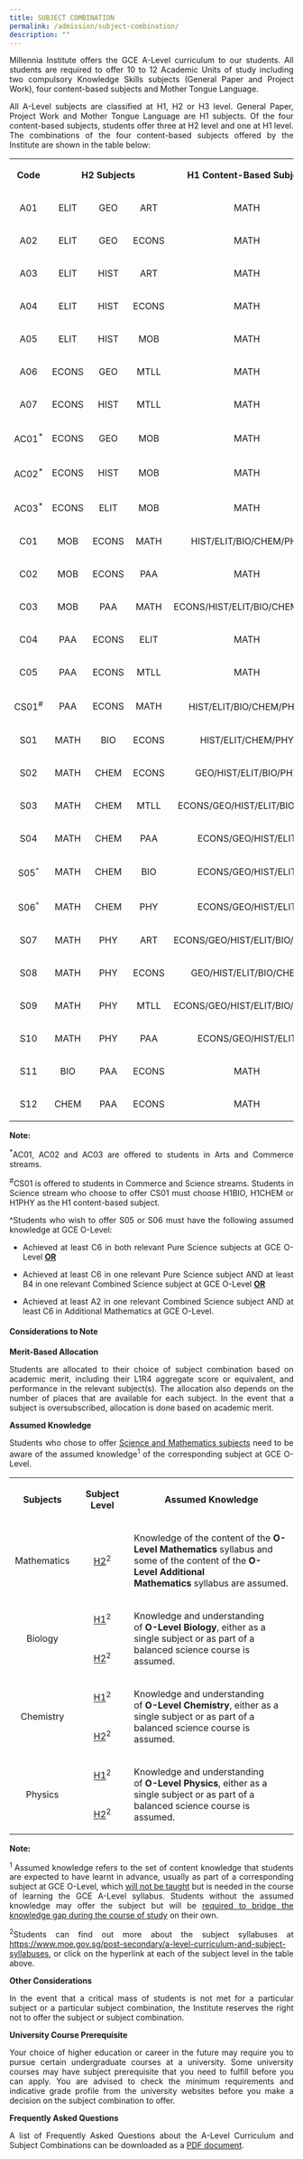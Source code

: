 ```yaml
---
title: SUBJECT COMBINATION
permalink: /admission/subject-combination/
description: ""
---
```

<p style="text-align:justify;">Millennia Institute offers the GCE A-Level curriculum to our students. All students are required to offer 10 to 12 Academic Units of study including two compulsory Knowledge Skills subjects (General Paper and Project Work), four content-based subjects and Mother Tongue Language.</p>
<p style="text-align:justify;">All A-Level subjects are classified at H1, H2 or H3 level. General Paper, Project Work and Mother Tongue Language are H1 subjects. Of the four content-based subjects, students offer three at H2 level and one at H1 level. The combinations of the four content-based subjects offered by the Institute are shown in the table below:</p>
<table>
<tbody>
<tr>
<td style="text-align: center;" width="60">
<p><strong>Code</strong></p>
</td>
<td style="text-align: center;" colspan="3" width="251">
<p><strong>H2 Subjects</strong></p>
</td>
<td style="text-align: center;" width="318">
<p><strong>H1 Content-Based Subject</strong></p>
</td>
</tr>
<tr>
<td style="text-align: center;" width="60">
<p>A01</p>
</td>
<td style="text-align: center;" width="84">
<p>ELIT</p>
</td>
<td style="text-align: center;" width="84">
<p>GEO</p>
</td>
<td style="text-align: center;" width="84">
<p>ART</p>
</td>
<td style="text-align: center;" width="318">
<p>MATH</p>
</td>
</tr>
<tr>
<td style="text-align: center;" width="60">
<p>A02</p>
</td>
<td style="text-align: center;" width="84">
<p>ELIT</p>
</td>
<td style="text-align: center;" width="84">
<p>GEO</p>
</td>
<td style="text-align: center;" width="84">
<p>ECONS</p>
</td>
<td style="text-align: center;" width="318">
<p>MATH</p>
</td>
</tr>
<tr>
<td style="text-align: center;" width="60">
<p>A03</p>
</td>
<td style="text-align: center;" width="84">
<p>ELIT</p>
</td>
<td style="text-align: center;" width="84">
<p>HIST</p>
</td>
<td style="text-align: center;" width="84">
<p>ART</p>
</td>
<td style="text-align: center;" width="318">
<p>MATH</p>
</td>
</tr>
<tr>
<td style="text-align: center;" width="60">
<p>A04</p>
</td>
<td style="text-align: center;" width="84">
<p>ELIT</p>
</td>
<td style="text-align: center;" width="84">
<p>HIST</p>
</td>
<td style="text-align: center;" width="84">
<p>ECONS</p>
</td>
<td style="text-align: center;" width="318">
<p>MATH</p>
</td>
</tr>
<tr>
<td style="text-align: center;" width="60">
<p>A05</p>
</td>
<td style="text-align: center;" width="84">
<p>ELIT</p>
</td>
<td style="text-align: center;" width="84">
<p>HIST</p>
</td>
<td style="text-align: center;" width="84">
<p>MOB</p>
</td>
<td style="text-align: center;" width="318">
<p>MATH</p>
</td>
</tr>
<tr>
<td style="text-align: center;" width="60">
<p>A06</p>
</td>
<td style="text-align: center;" width="84">
<p>ECONS</p>
</td>
<td style="text-align: center;" width="84">
<p>GEO</p>
</td>
<td style="text-align: center;" width="84">
<p>MTLL</p>
</td>
<td style="text-align: center;" width="318">
<p>MATH</p>
</td>
</tr>
<tr>
<td style="text-align: center;" width="60">
<p>A07</p>
</td>
<td style="text-align: center;" width="84">
<p>ECONS</p>
</td>
<td style="text-align: center;" width="84">
<p>HIST</p>
</td>
<td style="text-align: center;" width="84">
<p>MTLL</p>
</td>
<td style="text-align: center;" width="318">
<p>MATH</p>
</td>
</tr>
<tr>
<td style="text-align: center;" width="60">
<p>AC01<sup>*</sup></p>
</td>
<td style="text-align: center;" width="84">
<p>ECONS</p>
</td>
<td style="text-align: center;" width="84">
<p>GEO</p>
</td>
<td style="text-align: center;" width="84">
<p>MOB</p>
</td>
<td style="text-align: center;" width="318">
<p>MATH</p>
</td>
</tr>
<tr>
<td style="text-align: center;" width="60">
<p>AC02<sup>*</sup></p>
</td>
<td style="text-align: center;" width="84">
<p>ECONS</p>
</td>
<td style="text-align: center;" width="84">
<p>HIST</p>
</td>
<td style="text-align: center;" width="84">
<p>MOB</p>
</td>
<td style="text-align: center;" width="318">
<p>MATH</p>
</td>
</tr>
<tr>
<td style="text-align: center;" width="60">
<p>AC03<sup>*</sup></p>
</td>
<td style="text-align: center;" width="84">
<p>ECONS</p>
</td>
<td style="text-align: center;" width="84">
<p>ELIT</p>
</td>
<td style="text-align: center;" width="84">
<p>MOB</p>
</td>
<td style="text-align: center;" width="318">
<p>MATH</p>
</td>
</tr>
<tr>
<td style="text-align: center;" width="60">
<p>C01</p>
</td>
<td style="text-align: center;" width="84">
<p>MOB</p>
</td>
<td style="text-align: center;" width="84">
<p>ECONS</p>
</td>
<td style="text-align: center;" width="84">
<p>MATH</p>
</td>
<td style="text-align: center;" width="318">
<p>HIST/ELIT/BIO/CHEM/PHY</p>
</td>
</tr>
<tr>
<td style="text-align: center;" width="60">
<p>C02</p>
</td>
<td style="text-align: center;" width="84">
<p>MOB</p>
</td>
<td style="text-align: center;" width="84">
<p>ECONS</p>
</td>
<td style="text-align: center;" width="84">
<p>PAA</p>
</td>
<td style="text-align: center;" width="318">
<p>MATH</p>
</td>
</tr>
<tr>
<td style="text-align: center;" width="60">
<p>C03</p>
</td>
<td style="text-align: center;" width="84">
<p>MOB</p>
</td>
<td style="text-align: center;" width="84">
<p>PAA</p>
</td>
<td style="text-align: center;" width="84">
<p>MATH</p>
</td>
<td style="text-align: center;" width="318">
<p>ECONS/HIST/ELIT/BIO/CHEM/PHY</p>
</td>
</tr>
<tr>
<td style="text-align: center;" width="60">
<p>C04</p>
</td>
<td style="text-align: center;" width="84">
<p>PAA</p>
</td>
<td style="text-align: center;" width="84">
<p>ECONS</p>
</td>
<td style="text-align: center;" width="84">
<p>ELIT</p>
</td>
<td style="text-align: center;" width="318">
<p>MATH</p>
</td>
</tr>
<tr>
<td style="text-align: center;" width="60">
<p>C05</p>
</td>
<td style="text-align: center;" width="84">
<p>PAA</p>
</td>
<td style="text-align: center;" width="84">
<p>ECONS</p>
</td>
<td style="text-align: center;" width="84">
<p>MTLL</p>
</td>
<td style="text-align: center;" width="318">
<p>MATH</p>
</td>
</tr>
<tr>
<td style="text-align: center;" width="60">
<p>CS01<sup>#</sup></p>
</td>
<td style="text-align: center;" width="84">
<p>PAA</p>
</td>
<td style="text-align: center;" width="84">
<p>ECONS</p>
</td>
<td style="text-align: center;" width="84">
<p>MATH</p>
</td>
<td style="text-align: center;" width="318">
<p>HIST/ELIT/BIO/CHEM/PHY<sup>#</sup></p>
</td>
</tr>
<tr>
<td style="text-align: center;" width="60">
<p>S01</p>
</td>
<td style="text-align: center;" width="84">
<p>MATH</p>
</td>
<td style="text-align: center;" width="84">
<p>BIO</p>
</td>
<td style="text-align: center;" width="84">
<p>ECONS</p>
</td>
<td style="text-align: center;" width="318">
<p>HIST/ELIT/CHEM/PHY</p>
</td>
</tr>
<tr>
<td style="text-align: center;" width="60">
<p>S02</p>
</td>
<td style="text-align: center;" width="84">
<p>MATH</p>
</td>
<td style="text-align: center;" width="84">
<p>CHEM</p>
</td>
<td style="text-align: center;" width="84">
<p>ECONS</p>
</td>
<td style="text-align: center;" width="318">
<p>GEO/HIST/ELIT/BIO/PHY</p>
</td>
</tr>
<tr>
<td style="text-align: center;" width="60">
<p>S03</p>
</td>
<td style="text-align: center;" width="84">
<p>MATH</p>
</td>
<td style="text-align: center;" width="84">
<p>CHEM</p>
</td>
<td style="text-align: center;" width="84">
<p>MTLL</p>
</td>
<td style="text-align: center;" width="318">
<p>ECONS/GEO/HIST/ELIT/BIO/PHY</p>
</td>
</tr>
<tr>
<td style="text-align: center;" width="60">
<p>S04</p>
</td>
<td style="text-align: center;" width="84">
<p>MATH</p>
</td>
<td style="text-align: center;" width="84">
<p>CHEM</p>
</td>
<td style="text-align: center;" width="84">
<p>PAA</p>
</td>
<td style="text-align: center;" width="318">
<p>ECONS/GEO/HIST/ELIT</p>
</td>
</tr>
<tr>
<td style="text-align: center;" width="60">
<p>S05<sup>^</sup></p>
</td>
<td style="text-align: center;" width="84">
<p>MATH</p>
</td>
<td style="text-align: center;" width="84">
<p>CHEM</p>
</td>
<td style="text-align: center;" width="84">
<p>BIO</p>
</td>
<td style="text-align: center;" width="318">
<p>ECONS/GEO/HIST/ELIT</p>
</td>
</tr>
<tr>
<td style="text-align: center;" width="60">
<p>S06<sup>^</sup></p>
</td>
<td style="text-align: center;" width="84">
<p>MATH</p>
</td>
<td style="text-align: center;" width="84">
<p>CHEM</p>
</td>
<td style="text-align: center;" width="84">
<p>PHY</p>
</td>
<td style="text-align: center;" width="318">
<p>ECONS/GEO/HIST/ELIT</p>
</td>
</tr>
<tr>
<td style="text-align: center;" width="60">
<p>S07</p>
</td>
<td style="text-align: center;" width="84">
<p>MATH</p>
</td>
<td style="text-align: center;" width="84">
<p>PHY</p>
</td>
<td style="text-align: center;" width="84">
<p>ART</p>
</td>
<td style="text-align: center;" width="318">
<p>ECONS/GEO/HIST/ELIT/BIO/CHEM</p>
</td>
</tr>
<tr>
<td style="text-align: center;" width="60">
<p>S08</p>
</td>
<td style="text-align: center;" width="84">
<p>MATH</p>
</td>
<td style="text-align: center;" width="84">
<p>PHY</p>
</td>
<td style="text-align: center;" width="84">
<p>ECONS</p>
</td>
<td style="text-align: center;" width="318">
<p>GEO/HIST/ELIT/BIO/CHEM</p>
</td>
</tr>
<tr>
<td style="text-align: center;" width="60">
<p>S09</p>
</td>
<td style="text-align: center;" width="84">
<p>MATH</p>
</td>
<td style="text-align: center;" width="84">
<p>PHY</p>
</td>
<td style="text-align: center;" width="84">
<p>MTLL</p>
</td>
<td style="text-align: center;" width="318">
<p>ECONS/GEO/HIST/ELIT/BIO/CHEM</p>
</td>
</tr>
<tr>
<td style="text-align: center;" width="60">
<p>S10</p>
</td>
<td style="text-align: center;" width="84">
<p>MATH</p>
</td>
<td style="text-align: center;" width="84">
<p>PHY</p>
</td>
<td style="text-align: center;" width="84">
<p>PAA</p>
</td>
<td style="text-align: center;" width="318">
<p>ECONS/GEO/HIST/ELIT</p>
</td>
</tr>
<tr>
<td style="text-align: center;" width="60">
<p>S11</p>
</td>
<td style="text-align: center;" width="84">
<p>BIO</p>
</td>
<td style="text-align: center;" width="84">
<p>PAA</p>
</td>
<td style="text-align: center;" width="84">
<p>ECONS</p>
</td>
<td style="text-align: center;" width="318">
<p>MATH</p>
</td>
</tr>
<tr>
<td style="text-align: center;" width="60">
<p>S12</p>
</td>
<td style="text-align: center;" width="84">
<p>CHEM</p>
</td>
<td style="text-align: center;" width="84">
<p>PAA</p>
</td>
<td style="text-align: center;" width="84">
<p>ECONS</p>
</td>
<td style="text-align: center;" width="318">
<p>MATH</p>
</td>
</tr>
</tbody>
</table>


<p><strong>Note:</strong></p>
<p style="text-align:justify;"><sup>*</sup>AC01, AC02 and AC03 are offered to students in Arts and Commerce streams.</p>
<p style="text-align:justify;"><sup>#</sup>CS01 is offered to students in Commerce and Science streams. Students in Science stream who choose to offer CS01 must choose H1BIO, H1CHEM or H1PHY as the H1 content-based subject.</p>
<p style="text-align:justify;">^Students who wish to offer S05 or S06 must have the following assumed knowledge at GCE O-Level: </p>
<ul>
<li><p style="text-align:justify;"> Achieved at least C6 in both relevant Pure Science subjects at GCE O-Level <u><strong>OR</strong></u></p></li>
<li><p style="text-align:justify;">Achieved at least C6 in one relevant Pure Science subject AND at least B4 in one relevant Combined Science subject at GCE O-Level <u><strong>OR</strong></u></p></li>
<li><p style="text-align:justify;">Achieved at least A2 in one relevant Combined Science subject AND at least C6 in Additional Mathematics at GCE O-Level.</></li>
</ul>
<h4><strong>Considerations to Note</strong></h4>
<strong>Merit-Based Allocation</strong></p>
<p style="text-align:justify;">Students are allocated to their choice of subject combination based on academic merit, including their L1R4 aggregate score or equivalent, and performance in the relevant subject(s). The allocation also depends on the number of places that are available for each subject. In the event that a subject is oversubscribed, allocation is done based on academic merit.</p>
<p><strong>Assumed Knowledge</strong></p>
<p style="text-align:justify;">Students who chose to offer&nbsp;<u>Science and Mathematics subjects</u>&nbsp;need to be aware of the assumed knowledge<sup>1</sup>&nbsp;of the corresponding subject at GCE O-Level.</p>
<table>
<tbody>
<tr>
<td style="text-align: center;" width="108">
<p><strong>Subjects</strong></p>
</td>
<td style="text-align: center;" width="120">
<p><strong>Subject Level</strong></p>
</td>
<td width="396">
<p style="text-align: center;"><strong>Assumed Knowledge</strong></p>
</td>
</tr>
<tr>
<td style="text-align: center;" width="108">
<p>Mathematics</p>
</td>
<td style="text-align: center;" width="120">
<p><a href="https://www.moe.gov.sg/-/media/files/post-secondary/syllabuses/maths/2020-pre-university-h2-mathematics.pdf?la=en&amp;hash=1B98CC55CB1437213B9E0517F5122295ABF4D47A">H2</a><sup>2</sup></p>
</td>
<td width="396">
<p>Knowledge of the content of the&nbsp;<strong>O-Level</strong>&nbsp;<strong>Mathematics</strong>&nbsp;syllabus and some of the content of the&nbsp;<strong>O-Level</strong>&nbsp;<strong>Additional Mathematics</strong>&nbsp;syllabus are assumed.</p>
</td>
</tr>
<tr>
<td style="text-align: center;" rowspan="2" width="108">
<p>Biology</p>
</td>
<td style="text-align: center;" width="120">
<p><a href="https://www.moe.gov.sg/-/media/files/post-secondary/syllabuses/science/pre-university-h1-biology.pdf?la=en&amp;hash=B9CB772A325BFD38A04F25DB33E91B9C7978B7EC">H1</a><sup>2</sup></p>
</td>
<td rowspan="2" width="396">
<p>Knowledge and understanding of&nbsp;<strong>O-Level Biology</strong>, either as a single subject or as part of a balanced science course is assumed.</p>
</td>
</tr>
<tr>
<td style="text-align: center;" width="120">
<p><a href="https://www.moe.gov.sg/-/media/files/post-secondary/syllabuses/science/preuniversity_h2_biology_syllabus.pdf?la=en&amp;hash=77754455A1A1FD9C7BF2CB8DC117180158F014E8">H2</a><sup>2</sup></p>
</td>
</tr>
<tr>
<td style="text-align: center;" rowspan="2" width="108">
<p>Chemistry</p>
</td>
<td style="text-align: center;" width="120">
<p><a href="https://www.moe.gov.sg/-/media/files/post-secondary/syllabuses/science/pre-university-h1-chemistry-syllabus.pdf?la=en&amp;hash=6F1325909BEC67AC99DF1A1BC8EB2D06C0176E8B">H1</a><sup>2</sup></p>
</td>
<td rowspan="2" width="396">
<p>Knowledge and understanding of&nbsp;<strong>O-Level Chemistry</strong>, either as a single subject or as part of a balanced science course is assumed.</p>
</td>
</tr>
<tr>
<td style="text-align: center;" width="120">
<p><a href="https://www.moe.gov.sg/-/media/files/post-secondary/syllabuses/science/preuniversity_h2_chemistry_syllabus.pdf?la=en&amp;hash=0CB171C35F97263AA714163CFF809B81CF2421A6">H2</a><sup>2</sup></p>
</td>
</tr>
<tr>
<td style="text-align: center;" rowspan="2" width="108">
<p>Physics</p>
</td>
<td style="text-align: center;" width="120">
<p><a href="https://www.moe.gov.sg/-/media/files/post-secondary/syllabuses/science/pre-university-h1-physics-syllabus.pdf?la=en&amp;hash=6D840E71EDE1B2753D15ACDEDEBE4D4DB7557D43">H1</a><sup>2</sup></p>
</td>
<td rowspan="2" width="396">
<p>Knowledge and understanding of&nbsp;<strong>O-Level Physics</strong>, either as a single subject or as part of a balanced science course is assumed.</p>
</td>
</tr>
<tr>
<td style="text-align: center;" width="120">
<p><a href="https://www.moe.gov.sg/-/media/files/post-secondary/syllabuses/science/preuniversity_h2_physics_syllabus.pdf?la=en&amp;hash=39F0A6869A7077F047E8FECA77AEE85B55BD9F57">H2</a><sup>2</sup></p>
</td>
</tr>
</tbody>
</table>
<p><strong>Note:</strong></p>
<p style="text-align:justify;"><sup>1&nbsp;</sup>Assumed knowledge refers to the set of content knowledge that students are expected to have learnt in advance, usually as part of a corresponding subject at GCE O-Level, which&nbsp;<u>will not be taught</u>&nbsp;but is needed in the course of learning the GCE A-Level syllabus. Students without the assumed knowledge may offer the subject but will be&nbsp;<u>required to bridge the knowledge gap during the course of study</u>&nbsp;on their own.</p>
<p style="text-align:justify;"><sup>2</sup>Students can find out more about the subject syllabuses at <a href="https://www.moe.gov.sg/post-secondary/a-level-curriculum-and-subject-syllabuses">https://www.moe.gov.sg/post-secondary/a-level-curriculum-and-subject-syllabuses</a>, or click on the hyperlink at each of the subject level in the table above.&nbsp;</p>
<p><strong>Other Considerations</strong></p>
<p style="text-align:justify;">In the event that a critical mass of students is not met for a particular subject or a particular subject combination, the Institute reserves the right not to offer the subject or subject combination.</p>
<p><strong>University Course Prerequisite</strong></p>
<p style="text-align:justify;">Your choice of higher education or career in the future may require you to pursue certain undergraduate courses at a university. Some university courses may have subject prerequisite that you need to fulfill before you can apply. You are advised to check the minimum requirements and indicative grade profile from the university websites before you make a decision on the subject combination to offer.</p>


<p><strong>Frequently Asked Questions</strong></p>
<p style="text-align:justify;">A list of Frequently Asked Questions about the A-Level Curriculum and Subject Combinations can be downloaded as a&nbsp;<a href="https://www.millenniainstitute.moe.edu.sg/qql/slot/u145/Admission/2022/FAQs%20-%20Subjects%20Combination%202022%20FINAL_updated_full.pdf">PDF document</a>.</p>